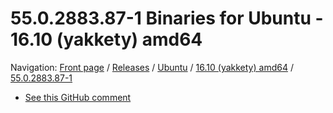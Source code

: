 # 55.0.2883.87-1 Binaries for Ubuntu - 16.10 (yakkety) amd64

Navigation: [Front page](/ungoogled-chromium-binaries/) / [Releases](/ungoogled-chromium-binaries/releases/) / [Ubuntu](/ungoogled-chromium-binaries/releases/ubuntu) / [16.10 (yakkety) amd64](/ungoogled-chromium-binaries/releases/ubuntu/yakkety_amd64) / [55.0.2883.87-1](/ungoogled-chromium-binaries/releases/ubuntu/yakkety_amd64/55.0.2883.87-1)


* [See this GitHub comment](https://github.com/Eloston/ungoogled-chromium/issues/140#issuecomment-266177118)


